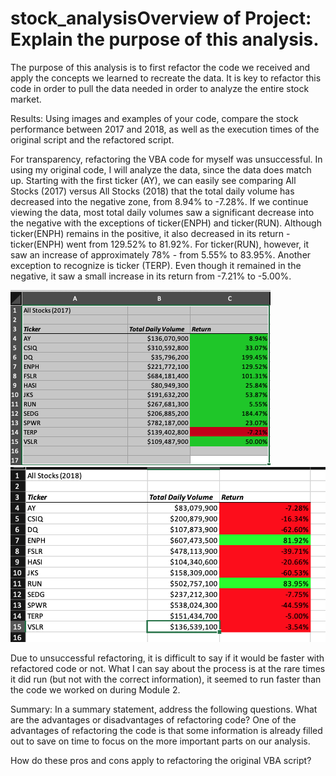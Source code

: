 # stock_analysisOverview of Project: Explain the purpose of this analysis.
The purpose of this analysis is to first refactor the code we received 
and apply the concepts we learned to recreate the data. It is key to refactor 
this code in order to pull the data needed in order to analyze the entire stock market.

Results: Using images and examples of your code, compare the stock performance between 2017 and 2018, as well as the execution times of the original script and the refactored script.

For transparency, refactoring the VBA code for myself was unsuccessful. In using
 my original code, I will analyze the data, since the data does match up. 
 Starting with the first ticker (AY), we can easily see comparing All Stocks (2017)
 versus All Stocks (2018) that the total daily volume has decreased into the
 negative zone, from 8.94% to -7.28%. If we continue viewing the data, most total daily
 volumes saw a significant decrease into the negative with the exceptions of ticker(ENPH) and ticker(RUN). 
 Although ticker(ENPH) remains in the positive, it also decreased in its return - 
 ticker(ENPH) went from 129.52% to 81.92%. For ticker(RUN), however, it saw an increase of 
 approximately 78% - from 5.55% to 83.95%. Another exception to recognize is ticker (TERP).
 Even though it remained in the negative, it saw a small increase in its return from -7.21% to -5.00%.

![2017_Analysis](Resources/2017_Analysis.png)
![2018_Analysis](Resources/2018_Analysis.png)

Due to unsuccessful refactoring, it is difficult to say if it would be faster with refactored code or not.
What I can say about the process is at the rare times it did run (but not with the correct information),
it seemed to run faster than the code we worked on during Module 2. 

Summary: In a summary statement, address the following questions.
What are the advantages or disadvantages of refactoring code?
One of the advantages of refactoring the code is that some information is already filled out to save on time to focus on the more important parts on our analysis.




How do these pros and cons apply to refactoring the original VBA script?
